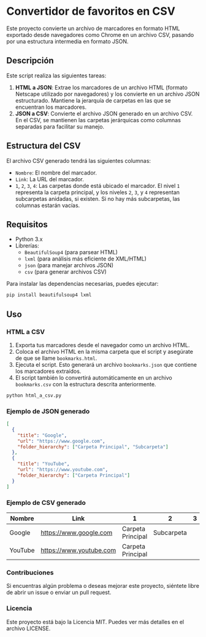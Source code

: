 # Convertidor de favoritos en CSV

Este proyecto convierte un archivo de marcadores en formato HTML exportado desde navegadores como Chrome en un archivo CSV, pasando por una estructura intermedia en formato JSON.

## Descripción

Este script realiza las siguientes tareas:

1. **HTML a JSON**: Extrae los marcadores de un archivo HTML (formato Netscape utilizado por navegadores) y los convierte en un archivo JSON estructurado. Mantiene la jerarquía de carpetas en las que se encuentran los marcadores.
2. **JSON a CSV**: Convierte el archivo JSON generado en un archivo CSV. En el CSV, se mantienen las carpetas jerárquicas como columnas separadas para facilitar su manejo.

## Estructura del CSV

El archivo CSV generado tendrá las siguientes columnas:
- `Nombre`: El nombre del marcador.
- `Link`: La URL del marcador.
- `1`, `2`, `3`, `4`: Las carpetas donde está ubicado el marcador. El nivel `1` representa la carpeta principal, y los niveles `2`, `3`, y `4` representan subcarpetas anidadas, si existen. Si no hay más subcarpetas, las columnas estarán vacías.

## Requisitos

- Python 3.x
- Librerías:
  - `BeautifulSoup4` (para parsear HTML)
  - `lxml` (para análisis más eficiente de XML/HTML)
  - `json` (para manejar archivos JSON)
  - `csv` (para generar archivos CSV)
 
  
Para instalar las dependencias necesarias, puedes ejecutar:

```bash
pip install beautifulsoup4 lxml
```

## Uso

### HTML a CSV

1. Exporta tus marcadores desde el navegador como un archivo HTML.
2. Coloca el archivo HTML en la misma carpeta que el script y asegúrate de que se llame `bookmarks.html`.
3. Ejecuta el script. Esto generará un archivo `bookmarks.json` que contiene los marcadores extraídos.
4. El script también lo convertirá automáticamente en un archivo `bookmarks.csv` con la estructura descrita anteriormente.

```bash
python html_a_csv.py
```
### Ejemplo de JSON generado

```json
[
  {
    "title": "Google",
    "url": "https://www.google.com",
    "folder_hierarchy": ["Carpeta Principal", "Subcarpeta"]
  },
  {
    "title": "YouTube",
    "url": "https://www.youtube.com",
    "folder_hierarchy": ["Carpeta Principal"]
  }
]
```

### Ejemplo de CSV generado
| Nombre  | Link                    | 1                 | 2          | 3   | 4   |
|---------|-------------------------|-------------------|------------|-----|-----|
| Google  | https://www.google.com   | Carpeta Principal | Subcarpeta |     |     |
| YouTube | https://www.youtube.com  | Carpeta Principal |            |     |     |


### Contribuciones
Si encuentras algún problema o deseas mejorar este proyecto, siéntete libre de abrir un issue o enviar un pull request.

### Licencia
Este proyecto está bajo la Licencia MIT. Puedes ver más detalles en el archivo LICENSE.
